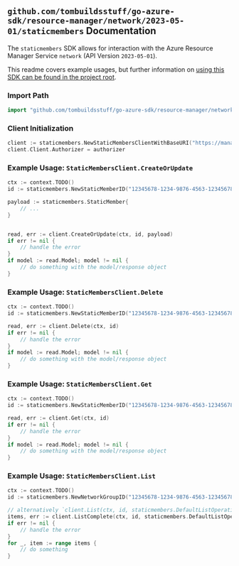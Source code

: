 
## `github.com/tombuildsstuff/go-azure-sdk/resource-manager/network/2023-05-01/staticmembers` Documentation

The `staticmembers` SDK allows for interaction with the Azure Resource Manager Service `network` (API Version `2023-05-01`).

This readme covers example usages, but further information on [using this SDK can be found in the project root](https://github.com/tombuildsstuff/go-azure-sdk/tree/main/docs).

### Import Path

```go
import "github.com/tombuildsstuff/go-azure-sdk/resource-manager/network/2023-05-01/staticmembers"
```


### Client Initialization

```go
client := staticmembers.NewStaticMembersClientWithBaseURI("https://management.azure.com")
client.Client.Authorizer = authorizer
```


### Example Usage: `StaticMembersClient.CreateOrUpdate`

```go
ctx := context.TODO()
id := staticmembers.NewStaticMemberID("12345678-1234-9876-4563-123456789012", "example-resource-group", "networkManagerValue", "networkGroupValue", "staticMemberValue")

payload := staticmembers.StaticMember{
	// ...
}


read, err := client.CreateOrUpdate(ctx, id, payload)
if err != nil {
	// handle the error
}
if model := read.Model; model != nil {
	// do something with the model/response object
}
```


### Example Usage: `StaticMembersClient.Delete`

```go
ctx := context.TODO()
id := staticmembers.NewStaticMemberID("12345678-1234-9876-4563-123456789012", "example-resource-group", "networkManagerValue", "networkGroupValue", "staticMemberValue")

read, err := client.Delete(ctx, id)
if err != nil {
	// handle the error
}
if model := read.Model; model != nil {
	// do something with the model/response object
}
```


### Example Usage: `StaticMembersClient.Get`

```go
ctx := context.TODO()
id := staticmembers.NewStaticMemberID("12345678-1234-9876-4563-123456789012", "example-resource-group", "networkManagerValue", "networkGroupValue", "staticMemberValue")

read, err := client.Get(ctx, id)
if err != nil {
	// handle the error
}
if model := read.Model; model != nil {
	// do something with the model/response object
}
```


### Example Usage: `StaticMembersClient.List`

```go
ctx := context.TODO()
id := staticmembers.NewNetworkGroupID("12345678-1234-9876-4563-123456789012", "example-resource-group", "networkManagerValue", "networkGroupValue")

// alternatively `client.List(ctx, id, staticmembers.DefaultListOperationOptions())` can be used to do batched pagination
items, err := client.ListComplete(ctx, id, staticmembers.DefaultListOperationOptions())
if err != nil {
	// handle the error
}
for _, item := range items {
	// do something
}
```

